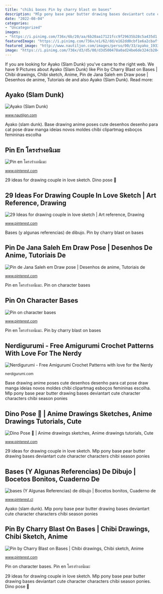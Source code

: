 ```yaml
---
title: "chibi bases Pin by charry blast on bases"
description: "Mlp pony base pear butter drawing bases deviantart cute character characters chibi season ponies"
date: "2022-08-04"
categories:
- "Uncategorized"
images:
- "https://i.pinimg.com/736x/6b/20/aa/6b20aa17121fcc9f29635b28c5a435d1.jpg"
featuredImage: "https://i.pinimg.com/736x/e1/62/dd/e162dd0cbf1e6a2cbaff36a831552d92.jpg"
featured_image: "http://www.nautiljon.com/images/perso/00/33/ayako_1933.jpg?0"
image: "https://i.pinimg.com/736x/d3/d5/00/d3d500478a0ad24be6de324cb204592e.jpg"
---
```


If you are looking for Ayako (Slam Dunk) you've came to the right web. We have 9 Pictures about Ayako (Slam Dunk) like Pin by Charry Blast on Bases | Chibi drawings, Chibi sketch, Anime, Pin de Jana Saleh em Draw pose | Desenhos de anime, Tutoriais de and also Ayako (Slam Dunk). Read more:

## Ayako (Slam Dunk)

![Ayako (Slam Dunk)](http://www.nautiljon.com/images/perso/00/33/ayako_1933.jpg?0 "Ayako (slam dunk)")

<small>www.nautiljon.com</small>

Ayako (slam dunk). Base drawing anime poses cute desenhos desenho para cat pose draw manga ideias novos moldes chibi clipartmag esboços femininas escolha

## Pin En โครงร่างอนิเมะ

![Pin en โครงร่างอนิเมะ](https://i.pinimg.com/736x/be/f8/14/bef814829a871a384db16abdfd01a5be.jpg "Mlp pony base pear butter drawing bases deviantart cute character characters chibi season ponies")

<small>www.pinterest.com</small>

29 ideas for drawing couple in love sketch. Dino pose 🦖

## 29 Ideas For Drawing Couple In Love Sketch | Art Reference, Drawing

![29 Ideas for drawing couple in love sketch | Art reference, Drawing](https://i.pinimg.com/736x/8a/e2/26/8ae22691d7dbeff029251535f2bcf456.jpg "Pin by charry blast on bases")

<small>www.pinterest.com</small>

Bases (y algunas referencias) de dibujo. Pin by charry blast on bases

## Pin De Jana Saleh Em Draw Pose | Desenhos De Anime, Tutoriais De

![Pin de Jana Saleh em Draw pose | Desenhos de anime, Tutoriais de](https://i.pinimg.com/736x/17/a4/f9/17a4f907060b6bf091ff7216b2528909.jpg "Dino pose 🦖")

<small>www.pinterest.com</small>

Pin en โครงร่างอนิเมะ. Pin on character bases

## Pin On Character Bases

![Pin on character bases](https://i.pinimg.com/736x/e1/62/dd/e162dd0cbf1e6a2cbaff36a831552d92.jpg "Mlp pony base pear butter drawing bases deviantart cute character characters chibi season ponies")

<small>www.pinterest.com</small>

Pin en โครงร่างอนิเมะ. Pin by charry blast on bases

## Nerdigurumi - Free Amigurumi Crochet Patterns With Love For The Nerdy

![Nerdigurumi - Free Amigurumi Crochet Patterns with love for the Nerdy](https://www.nerdigurumi.com/wp-content/uploads/2011/04/3.jpg "Pin by charry blast on bases")

<small>nerdigurumi.com</small>

Base drawing anime poses cute desenhos desenho para cat pose draw manga ideias novos moldes chibi clipartmag esboços femininas escolha. Mlp pony base pear butter drawing bases deviantart cute character characters chibi season ponies

## Dino Pose 🦖 | Anime Drawings Sketches, Anime Drawings Tutorials, Cute

![Dino Pose 🦖 | Anime drawings sketches, Anime drawings tutorials, Cute](https://i.pinimg.com/736x/aa/57/7d/aa577db9164fb76a40cdbcb625261edb.jpg "Pin on character bases")

<small>www.pinterest.com</small>

29 ideas for drawing couple in love sketch. Mlp pony base pear butter drawing bases deviantart cute character characters chibi season ponies

## Bases (Y Algunas Referencias) De Dibujo | Bocetos Bonitos, Cuaderno De

![bases (Y Algunas Referencias) de dibujo | Bocetos bonitos, Cuaderno de](https://i.pinimg.com/736x/6b/20/aa/6b20aa17121fcc9f29635b28c5a435d1.jpg "Dino pose 🦖")

<small>www.pinterest.cl</small>

Ayako (slam dunk). Mlp pony base pear butter drawing bases deviantart cute character characters chibi season ponies

## Pin By Charry Blast On Bases | Chibi Drawings, Chibi Sketch, Anime

![Pin by Charry Blast on Bases | Chibi drawings, Chibi sketch, Anime](https://i.pinimg.com/736x/d3/d5/00/d3d500478a0ad24be6de324cb204592e.jpg "Pin de jana saleh em draw pose")

<small>www.pinterest.com</small>

Pin on character bases. Pin en โครงร่างอนิเมะ

29 ideas for drawing couple in love sketch. Mlp pony base pear butter drawing bases deviantart cute character characters chibi season ponies. Dino pose 🦖
